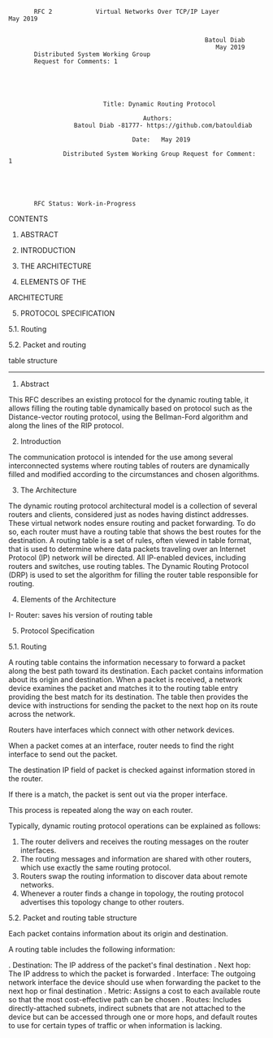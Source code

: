 



           RFC 2            Virtual Networks Over TCP/IP Layer          May 2019 


                                                          Batoul Diab
                                                             May 2019 
           Distributed System Working Group                                    
           Request for Comments: 1 


            


                              Title: Dynamic Routing Protocol 
            
                                         Authors:  
                      Batoul Diab -81777- https://github.com/batouldiab 
                                         
                                      Date:   May 2019 
                                         
                   Distributed System Working Group Request for Comment:   1 


             


           RFC Status: Work-in-Progress 


            

            

            

            

            

            

            



            

CONTENTS 

1. ABSTRACT  
  
2. INTRODUCTION 

3. THE ARCHITECTURE 

4. ELEMENTS OF THE 

ARCHITECTURE 

5. PROTOCOL SPECIFICATION
  
 5.1. Routing 

 5.2. Packet and routing 

 table structure 

            
            
            
            
--------------------------------------------------------------------------------
            
1. Abstract  

This RFC describes an existing protocol for the dynamic 
routing table, it allows filling the routing table 
dynamically based on protocol such as the Distance-vector 
routing protocol, using the Bellman-Ford algorithm and along 
the lines of the RIP protocol. 


2. Introduction 

The communication protocol is intended for the use among 
several interconnected systems where routing tables of routers 
are  dynamically  filled  and  modified  according  to  the 
circumstances and chosen algorithms. 



3. The Architecture 

The  dynamic  routing  protocol  architectural  model  is  a 
collection of several routers and clients, considered just as 
nodes having distinct addresses.  
These  virtual  network  nodes  ensure  routing  and  packet 
forwarding.  To do so, each router must have a routing table 
that shows the best routes for the destination. 
A routing table is a set of rules, often viewed in table format, 
that is used to determine where data packets traveling over an 
Internet Protocol (IP) network will be directed. All IP-enabled 
devices, including routers and switches, use routing tables. 
The Dynamic Routing Protocol (DRP) is used to set the algorithm 
for filling the router table responsible for routing. 



4. Elements of the Architecture 

I- Router: saves his version of routing table 


5. Protocol Specification 

5.1. Routing 
 
A routing table contains the information necessary to forward 
a packet along the best path toward its destination. Each packet 
contains information about its origin and destination. When a 
packet is received, a network device examines the packet and 
matches it to the routing table entry providing the best match 
for its destination. The table then provides the device with 
instructions for sending the packet to the next hop on its 
route across the network. 

Routers have interfaces which connect with other network 
devices. 

When a packet comes at an interface, router needs to find the 
right interface to send out the packet. 

The destination IP field of packet is checked against 
information stored in the router. 

If there is a match, the packet is sent out via the proper 
interface. 

This process is repeated along the way on each router. 



Typically, dynamic routing protocol operations can be 
explained as follows: 

 1. The router delivers and receives the routing messages on 
    the router interfaces. 
 2. The routing messages and information are shared with 
    other routers, which use exactly the same routing 
    protocol. 
 3. Routers swap the routing information to discover data 
    about remote networks. 
 4. Whenever a router finds a change in topology, the 
    routing protocol advertises this topology change to 
    other routers. 



5.2. Packet and routing table structure 
     
Each  packet  contains  information  about  its  origin  and 
destination. 

A routing table includes the following information: 

 . Destination: The IP address of the packet's final 
    destination 
 . Next hop: The IP address to which the packet is 
    forwarded 
 . Interface: The outgoing network interface the device 
    should use when forwarding the packet to the next hop or 
    final destination 
 . Metric: Assigns a cost to each available route so that 
    the most cost-effective path can be chosen 
 . Routes: Includes directly-attached subnets, indirect 
    subnets that are not attached to the device but can be 
    accessed through one or more hops, and default routes to 
    use for certain types of traffic or when information is 
    lacking.  
